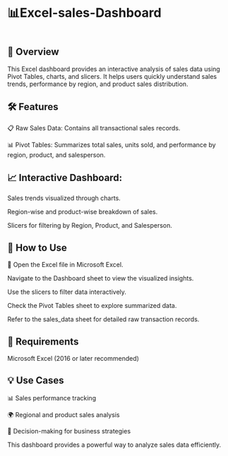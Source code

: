 # 📊Excel-sales-Dashboard

![]()

## 📌 Overview

This Excel dashboard provides an interactive analysis of sales data using Pivot Tables, charts, and slicers. It helps users quickly understand sales trends, performance by region, and product sales distribution.

## 🛠 Features

📋 Raw Sales Data: Contains all transactional sales records.

📊 Pivot Tables: Summarizes total sales, units sold, and performance by region, product, and salesperson.

## 📈 Interactive Dashboard:

Sales trends visualized through charts.

Region-wise and product-wise breakdown of sales.

Slicers for filtering by Region, Product, and Salesperson.

## 📝 How to Use

📂 Open the Excel file in Microsoft Excel.

Navigate to the Dashboard sheet to view the visualized insights.

Use the slicers to filter data interactively.

Check the Pivot Tables sheet to explore summarized data.

Refer to the sales_data sheet for detailed raw transaction records.

## 🔧 Requirements

Microsoft Excel (2016 or later recommended)

## 💡 Use Cases

📊 Sales performance tracking

🌍 Regional and product sales analysis

🏢 Decision-making for business strategies

This dashboard provides a powerful way to analyze sales data efficiently. 
